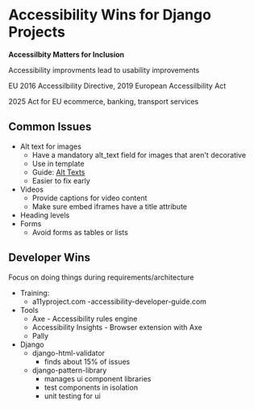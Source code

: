 # Accessibility Wins for Django Projects

**Accessilbity Matters for Inclusion**

Accessibility improvments lead to usability improvements

EU 2016 Accessilbility Directive, 2019 European Accessilbility Act

2025 Act for EU ecommerce, banking, transport services

## Common Issues
- Alt text for images
    - Have a mandatory alt_text field for images that aren't decorative
    - Use in template
    - Guide: [Alt Texts](axesslab.com/alt-texts)
    - Easier to fix early
- Videos
    - Provide captions for video content
    - Make sure embed iframes have a title attribute
- Heading levels
- Forms
    - Avoid forms as tables or lists


## Developer Wins
Focus on doing things during requirements/architecture
- Training:
    - a11yproject.com
    -accessibility-developer-guide.com
- Tools
    - Axe - Accessibility rules engine
    - Accessibility Insights - Browser extension with Axe
    - Pally
- Django
    - django-html-validator
        - finds about 15% of issues
    - django-pattern-library
        - manages ui component libraries
        - test components in isolation
        - unit testing for ui